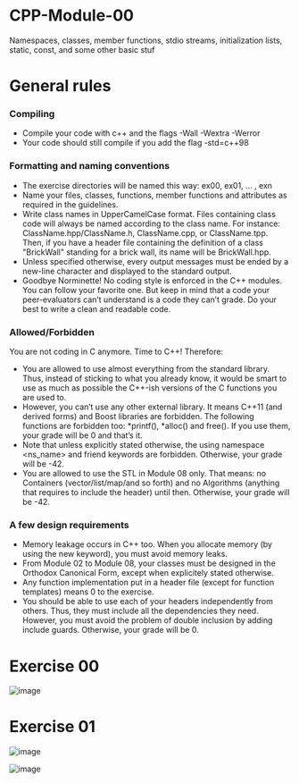 # CPP-Module-00
Namespaces, classes, member functions, stdio streams, initialization lists, static, const, and some other basic stuf


# General rules

### Compiling

 - Compile your code with c++ and the flags -Wall -Wextra -Werror
 - Your code should still compile if you add the flag -std=c++98

### Formatting and naming conventions

 - The exercise directories will be named this way: ex00, ex01, ... , exn
 - Name your files, classes, functions, member functions and attributes as required in
the guidelines.
 - Write class names in UpperCamelCase format. Files containing class code will
  always be named according to the class name. For instance:
  ClassName.hpp/ClassName.h, ClassName.cpp, or ClassName.tpp. Then, if you
  have a header file containing the definition of a class "BrickWall" standing for a
  brick wall, its name will be BrickWall.hpp.
 - Unless specified otherwise, every output messages must be ended by a new-line
character and displayed to the standard output.
- Goodbye Norminette! No coding style is enforced in the C++ modules. You can
follow your favorite one. But keep in mind that a code your peer-evaluators can’t
understand is a code they can’t grade. Do your best to write a clean and readable
code.

### Allowed/Forbidden

You are not coding in C anymore. Time to C++! Therefore:
- You are allowed to use almost everything from the standard library. Thus, instead
of sticking to what you already know, it would be smart to use as much as possible
the C++-ish versions of the C functions you are used to.
- However, you can’t use any other external library. It means C++11 (and derived
forms) and Boost libraries are forbidden. The following functions are forbidden
too: *printf(), *alloc() and free(). If you use them, your grade will be 0 and
that’s it.
- Note that unless explicitly stated otherwise, the using namespace <ns_name> and
friend keywords are forbidden. Otherwise, your grade will be -42.
- You are allowed to use the STL in Module 08 only. That means: no
Containers (vector/list/map/and so forth) and no Algorithms (anything that
requires to include the <algorithm> header) until then. Otherwise, your grade will
be -42.

### A few design requirements
- Memory leakage occurs in C++ too. When you allocate memory (by using the new
keyword), you must avoid memory leaks.
- From Module 02 to Module 08, your classes must be designed in the Orthodox
Canonical Form, except when explicitely stated otherwise.
- Any function implementation put in a header file (except for function templates)
means 0 to the exercise.
- You should be able to use each of your headers independently from others. Thus,
they must include all the dependencies they need. However, you must avoid the
problem of double inclusion by adding include guards. Otherwise, your grade will
be 0.

# Exercise 00

![image](https://github.com/izzypt/CPP-Module-00/assets/73948790/b67bd00a-9ba0-4965-9551-4ac58803a9ef)

# Exercise 01

![image](https://github.com/izzypt/CPP-Module-00/assets/73948790/fafad39c-9f9c-4ab5-af3a-3baa672288d6)

![image](https://github.com/izzypt/CPP-Module-00/assets/73948790/b0ade502-4251-474d-8c21-29447cb01503)

